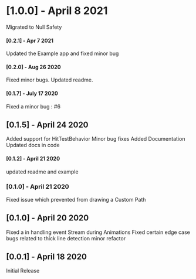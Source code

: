 # [1.0.0] - April 8 2021
Migrated to Null Safety

#### [0.2.1] - Apr 7 2021
Updated the Example app and fixed minor bug

#### [0.2.0] - Aug 26 2020
Fixed minor bugs. Updated readme.

#### [0.1.7] - July 17 2020 
Fixed a minor bug : #6

## [0.1.5] - April 24 2020 
Added support for HitTestBehavior
Minor bug fixes
Added Documentation
Updated docs in code

#### [0.1.2] - April 21 2020 
updated readme and example

### [0.1.0] - April 21 2020 
Fixed issue which prevented from drawing a Custom Path

## [0.1.0] - April 20 2020 
Fixed a in handling event Stream during Animations
Fixed certain edge case bugs related to thick line detection
minor refactor

## [0.0.1] - April 18 2020 
Initial Release
